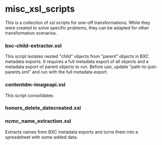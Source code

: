 # misc_xsl_scripts

This is a collection of xsl scripts for one-off transformations. While they were created to solve specific problems, they can be adapted for other transformation scenarios.

### bxc-child-extractor.xsl
This script isolates nested "child" objects from "parent" objects in BXC metadata exports. It requires a full metadata export of all objects and a metadata export of parent objects to run. Before use, update "path-to-just-parents.xml" and run with the full metadata export.

### contentdm-imageapi.xsl
This script consolidates 

### honors_delete_datecreated.xsl

### ncmc_name_extraction.xsl
Extracts names from BXC metadata exports and turns them into a spreadsheet with some added data.